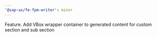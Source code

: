 ```yaml
---
'@sap-ux/fe-fpm-writer': minor
---
```


Feature. Add VBox wrapper container to generated content for custom section and sub section
